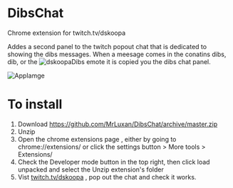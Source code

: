 # DibsChat
Chrome extension for twitch.tv/dskoopa

Addes a second panel to the twitch popout chat that is dedicated to showing the dibs messages. 
When a meesage comes in the conatins dibs, dib, or the ![dskoopaDibs](https://static-cdn.jtvnw.net/emoticons/v1/301044818/1.0) emote it is copied you the dibs chat panel.

![AppIamge](https://i.imgur.com/v5U6hNu.png)

# To install

1. Download https://github.com/MrLuxan/DibsChat/archive/master.zip
2. Unzip 
3. Open the chrome extensions page , either by going to chrome://extensions/ or click the settings button > More tools > Extensions/
4. Check the Developer mode button in the top right, then click load unpacked and select the Unzip extension's folder
5. Vist [twitch.tv/dskoopa](https://www.twitch.tv/dskoopa) , pop out the chat and check it works.